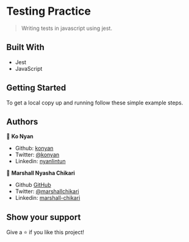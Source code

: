 # Testing Practice

> Writing tests in javascript using jest.

## Built With

- Jest
- JavaScript

## Getting Started

To get a local copy up and running follow these simple example steps.

## Authors

👤 **Ko Nyan**

- Github: [konyan](https://github.com/konyan)
- Twitter: [@konyan](https://twitter.com/devkonyan)
- Linkedin: [nyanlintun](https://www.linkedin.com/in/nyanlintun/)

👤 **Marshall Nyasha Chikari**

- Github [GitHub](https://github.com/gitnyasha)
- Twitter: [@marshallchikari](https://twitter.com/marshallchikari)
- Linkedin: [marshall-chikari](https://linkedin.com/in/marshall-chikari-27532113a/)

## Show your support

Give a ⭐️ if you like this project!
